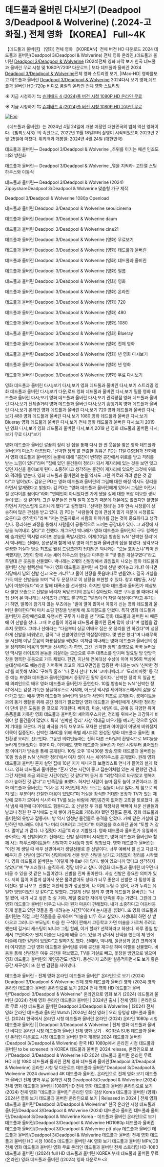 # 데드풀과 울버린 다시보기 (Deadpool 3/Deadpool & Wolverine) (.2024-고화질.) 전체 영화 【KOREA】 Full~4K
【데드풀과 울버린】 (영화) 전체 영화 【KOREAN】전체 버전 HD 다운로드 2024 데드풀과 울버린(Deadpool 3/Deadpool & Wolverine) 전체 영화 온라인,(데드풀과 울버린 [Deadpool 3/Deadpool & Wolverine](https://bit.ly/Deadpool-and-Wolverine-korean) (2024)전체 영화 자막 보기 한국 데드풀과 울버린 무료 시청 및 1080P/720P 다운로드 | 보다 데드풀과 울버린 2024 [Deadpool 3/Deadpool & Wolverine](https://bit.ly/Deadpool-and-Wolverine-korean)전체 영화 스트리밍 보기, |IMax-HD| 영화를보고 데드풀과 울버린 [Deadpool 3/Deadpool & Wolverine](https://bit.ly/Deadpool-and-Wolverine-korean) 2024다시 보기 영화,데드풀과 울버린 HD-720p 비디오 품질의 온라인 전체 영화 스트리밍


☀ 지금 시청하기 ⇆ [슈퍼배드 4 (2024)풀 버전 시청 1080P.HD 온라인 무료](https://bit.ly/Deadpool-and-Wolverine-korean)


☀ 지금 시청하기 ⇆ [슈퍼배드 4 (2024)풀 버전 시청 1080P.HD 온라인 무료](https://bit.ly/Deadpool-and-Wolverine-korean)

<a href="https://bit.ly/Deadpool-and-Wolverine-korean" rel="nofollow"><img src="https://camo.githubusercontent.com/917e6ed5c302499242165dcc02bdbce85c075fd21b35918eb9c0b771855261b8/68747470733a2f2f7374617469632e7769787374617469632e636f6d2f6d656469612f6232343966395f61646163386637306662336634356238383639313639366337376465313866337e6d76322e676966" alt="Foo" style="max-width: 100%;"></a>


《데드풀과 울버린》는 2024년 4월 24일에 개봉 예정인 대한민국의 범죄 액션 영화이다.《범죄도시3》의 속편으로, 2022년 11월 18일부터 촬영이 시작되었으며 2023년 2월 25일에 마쳤다. 위키백과 개봉일: 2024년 4월 24일 (대한민국)

데드풀과 울버린— Deadpool 3/Deadpool & Wolverine _추위를 이기는 패션 인조모피와 방한화

데드풀과 울버린— Deadpool 3/Deadpool & Wolverine _열을 지켜라- 고단열 스틸하우스와 이동식

데드풀과 울버린— Deadpool 3/Deadpool & Wolverine (2024) ZippyshareDeadpool 3/Deadpool & Wolverine 맞춤형 가구 제작

Deadpool 3/Deadpool & Wolverine 1080p Openload

데드풀과 울버린 Deadpool 3/Deadpool & Wolverine seoulcinema

데드풀과 울버린 Deadpool 3/Deadpool & Wolverine daum

데드풀과 울버린 Deadpool 3/Deadpool & Wolverine cine21

데드풀과 울버린 Deadpool 3/Deadpool & Wolverine (영화) 무료보기

데드풀과 울버린 Deadpool 3/Deadpool & Wolverine (영화) 데드풀과 울버린

데드풀과 울버린 Deadpool 3/Deadpool & Wolverine (영화) 데드풀과 울버린

데드풀과 울버린 Deadpool 3/Deadpool & Wolverine (영화) 필름

데드풀과 울버린 Deadpool 3/Deadpool & Wolverine (영화) 영화

데드풀과 울버린 Deadpool 3/Deadpool & Wolverine (영화) 온라인

데드풀과 울버린 Deadpool 3/Deadpool & Wolverine (영화) 720

데드풀과 울버린 Deadpool 3/Deadpool & Wolverine (영화) 480

데드풀과 울버린 Deadpool 3/Deadpool & Wolverine (영화) 1080

데드풀과 울버린 Deadpool 3/Deadpool & Wolverine (영화) Blueray

데드풀과 울버린 Deadpool 3/Deadpool & Wolverine (영화) 전체 영화

데드풀과 울버린 Deadpool 3/Deadpool & Wolverine (영화) 년 영화 다시보기

데드풀과 울버린 Deadpool 3/Deadpool & Wolverine (영화) 년 영화

데드풀과 울버린 Deadpool 3/Deadpool & Wolverine (영화) 무료 다시보기

영화 데드풀과 울버린 다시;보기 다시;보기 영화 데드풀과 울버린 다시;보기 스트리밍 영화 데드풀과 울버린 다시;보기 다운;로드 영화 데드풀과 울버린 다시;보기 필름 영화 데드풀과 울버린 다시;보기 영화 데드풀과 울버린 다시;보기 관객평점 영화 데드풀과 울버린 다시;보기 전체줄거리 영화 데드풀과 울버린 다시;보기 흥행기록 영화 데드풀과 울버린 다시;보기 온라인 영화 데드풀과 울버린 다시;보기 720 영화 데드풀과 울버린 다시;보기 480 영화 데드풀과 울버린 다시;보기 1080 영화 데드풀과 울버린 다시;보기 Blueray 영화 데드풀과 울버린 다시;보기 전체 영화 데드풀과 울버린 다시;보기 2019 년 영화 다시;보기 영화 데드풀과 울버린 다시;보기 2019 년 영화 데드풀과 울버린 다시;보기 무료 다시"보기

영화 데드풀과 울버린 깔끔히 정리 된 집을 통해 다시 한 번 웃음을 찾은 영화 데드풀과 울버린의 미소가 아름답다. '신박한 정리'를 연출한 김유곤 PD는 11일 OSEN과 전화에서 영화 데드풀과 울버린의 눈물에 대해 "공간이 변하면 공간에서 위로를 받고 격려를 받는 느낌이 있다"라며 "집에 있던 물건들이 정리가 되서 제자리에 있는 것을 보면 잊고 있던 자신을 돌아보게 된다. 소중하다고 생각하는 물건이 제자리에 있으면 그것에 위로와 격려를 받는다. 영화 데드풀과 울버린의 눈물 역시도 그린 위로와 격려 받은 것 같다"고 털어놨다. 김유곤 PD는 영화 데드풀과 울버린의 그림에 대한 애정 역시도 정리를 하면서 알게됐다고 밝혔다. 김 PD는 "영화 데드풀과 울버린에게 있어서 그림은 어린시절 못다이룬 꿈이다"라며 "연예인이 아니었다면 가게 됐을 길에 대한 복잡 미묘한 생각들이 있는 것 같더라. 그린 부분들은 전혀 알지 못했기 때문에 대본에도 없었지만 촬영을 하면서 자연스럽게 드러나게 됐다"고 설명했다. '신박한 정리'는 3주 연속 시청률이 상승하며 많은 관심을 받고 있다. 김 PD는 "사람들이 집에 관심이 많기 때문에 시청률도 오른다고 생각한다"라며 "저는 연출자로서 사람의 이야기를 담는 것이 중요하다고 생각한다. 정리하는 과정을 통해서 사람들이 공통적으로 느끼는 공감대가 있다. 그 과정에 사람을 녹여내고 싶다"고 전했다. 개그우먼 박나래가 영화 데드풀과 울버린의 구두 컬렉션에 숨겨왔던 맥시멀 라이프 본능을 폭발시켰다. 어제(10일) 방송된 tvN '신박한 정리'에서 박나래는 신애라, 윤균상과 함께 배우 영화 데드풀과 울버린의 집을 찾았다. 생각보다 깔끔한 거실과 방송 최초로 웰컴 드링크까지 접대받은 박나래는 "오늘 호캉스냐"라며 반색했지만, 3명이 함께 사는 셰어 하우스의 현실과 마주한 후 "빛 좋은 개살구였다"라고 투덜대 큰 웃음을 선물했다. 박나래는 2개의 신발장에서 끊임없이 나오는 영화 데드풀과 울버린 신발 컬렉션에 "누가 영화 데드풀과 울버린 씨 집에 신발 벗어놓고 가냐? 아니면 식당에서 남의 신발 신고 오는 거냐?"고 물어 현장을 웃음바다로 만들었다. 결국 거실을 가득 메운 신발들을 보며 "딱 두 문장으로 이 상황을 표현할 수 있다. 창고 대방출, 사장님이 미쳤어요다"라고 말해 대폭소를 선사했다. 하지만 영화 데드풀과 울버린가 예상보다 쿨한 모습으로 신발을 버리자 욕망코기의 본능이 살아났다. 예쁜 구두를 볼 때마다 직접 신어 본 박나래는 사이즈가 큰데도 불구하고 "발톱이 더 자랄 예정이다"라고 우기는가 하면, 발목에 잠기지 않는 부츠에는 "발에 열이 많아서 이렇게 신는 영화 데드풀과 울버린 좋아한다"며 마치 쇼핑 현장을 방불케 해 포복절도를 안겼다. 특히 영화 데드풀과 울버린가 공항패션으로 유행시킨 구두가 나왔을 땐 "저도 영화 데드풀과 울버린 씨 때문에 이 신발을 샀다. 그때 여성들이 이영화 데드풀과 울버린 진짜 많이 샀다"며 설렘을 감추지 못했다. 그러나 신애라는 "다음부터 싱글 여배우 집은 옷 정리를 안 하겠다"며 냉정하게 신발을 비워냈고, 결국 "내 신발이었으면 멱살잡이했다. 몇 번은 했다"며 나래무룩을 시전해 이날 웃음의 화룡점정을 찍었다. 이처럼 박나래는 영화 데드풀과 울버린의 집을 정리하며 비움의 행복을 선사하는가 하면, 그간 '신박한 정리' 촬영으로 꾹꾹 눌러놨던 맥시멀 라이프의 본능을 되살리는 모습으로 우주 대폭소를 안기며 월요일 밤 안방극장을 행복한 웃음으로 가득 채웠다. 한편, 지난해 연예대상 수상에 이어 제56회 백상예술대상에서도 예능상을 거머쥐며 최고의 개그우먼임을 입증한 박나래는 tvN '신박한 정리'를 비롯해 MBC '구해줘 홈즈' '나 혼자 산다' tvN '코미디빅리그' '도레미마켓' 등 각종 예능 프영화 데드풀과 울버린램에서 종횡무진 활약 중이다. '신박한 정리'의 일곱 번째 의뢰인으로 배우 영화 데드풀과 울버린가 출연한다. 10일 방송되는 tvN '신박한 정리'에서는 감성 가득한 싱글하우스로 시작해, 어느덧 맥시멀 셰어하우스에서의 삶을 살아가고 있는 배우 영화 데드풀과 울버린의 일상과 사연이 최초로 공개된다. 룸메이트들과의 동거 생활을 위해 공간 정리가 필요했던 영화 데드풀과 울버린에게 신박한 정리단이 단비 같은 도움을 줄 것으로 기대된다. 베이킹, 미술, 네일아트, 공예 등 다양한 취미 용품들로 가득한 영화 데드풀과 울버린의 셰어하우스지만, 정리를 위해서는 과감하게 비워야 할 물건들이 많았다. 특히 '신박한 정리' 사상 역대급 비우기를 예고한 것으로 알려져 기대를 모은다. 거실 바닥을 가득 채우고도 모자른 신발과 아이템이 어떻게 비워질지 이목이 집중된다. 신박한 3MC를 위해 특별 레시피로 완성된 영화 데드풀과 울버린 표 친환경 요리도 선보인다. 그동안 의뢰인들과는 전혀 다른 스타일의 환영식으로 MC들을 놀라게 만들었다는 후문이다. 이외에도 영화 데드풀과 울버린가 어린 시절부터 품어왔던 꿈 이야기가 방송을 통해 공개된다. 10일 오후 10시30분 방송.영화 데드풀과 울버린는 10일 방송된 tvN ‘신박한 정리’에서 여자 셋이 사는 셰어하우스를 공개했다. 원래 영화 데드풀과 울버린 혼자 살던 집에 10년 지기 매니저와 보컬리스트 언니가 들어와 살게 됐다고. 영화 데드풀과 울버린는 “혼자 있는 시간이 좋고 집순이처럼 있는 게 편했던 건데. 그건 저한테 조금 외로운 시간이었던 것 같다”며 동거 후 “외향적으로 바뀌었고 행복지수가 높아진 것 같다”고 만족감을 표했다. 하지만 사람이 늘며 짐도 늘어 고민이라고. 영화 데드풀과 울버린는 “이사 온 지 8년인데 저도 모르는 짐들이 너무 많다. 제 힘으로 되지 않는 부분이라 간절한 마음이 있었다”며 거실을 잠식한 거대한 옷장과 TV가 있는 제 방에 모두가 모여서 식사하며 TV를 보는 바람에 개인공간이 없어진 고민을 토로했다. 음식 냄새 때문에 다이어트도 힘들다고. 또 신발장 두 개를 책장처럼 빽빽이 채운 신발들과 발코니 정원 한 구석에도 높게 쌓여 커튼으로 가려놔야 했던 짐들도 문제. 영화 데드풀과 울버린의 옷방과 잡동사니 방 역시 엄청난 물건들로 충격을 안겼다. 카페 같은 거실에 감탄하던 박나래도 이내 “나 머리 아프려고 그린다”며 어려움을 호소하던 끝에 “토할 거 같다. 멀미날 거 같다. 나 질렸다 지금”이라고 기함했다. 영화 데드풀과 울버린가 유일하게 좋아하는 게 신발이라고. 신애라는 신발 정리부터 시작했고, 영화 데드풀과 울버린와 함께 사는 하우스메이트들의 신발까지 꺼내놓자 양이 엄청났다. 영화 데드풀과 울버린는 “이건 제 생일 때 배우 신민아씨가 생일선물로 준 신발이다. 너무 예뻐서 잘 신고 다녔다. 배우가 준 신발이 없다”며 신민아에게 선물 받은 신발을 남기고 거침없이 정리를 시작했다. 영화 데드풀과 울버린는 “이렇게 꺼내보니까 많다. 쌓여 있으니까 많다고 생각하지 않았다”며 “부끄러웠다. 솔직하게. 정말 비우고 싶다. 이영화 데드풀과 울버린 비우면 다 비울 수 있을 것 같은 느낌이었다. 신발을 진짜 좋아한다. 사실 신발은 중요한 의미가 있다. 저희 집이 어렵게 살아서 옷은 물려받아도 상태가 너무 좋은데 신발은 다 밑창이 떨어진다. 발 나오고. 신발은 저한테 뭔가 성공했어, 나 이제 누릴 수 있어, 내가 누리는 유일한 방법이었던 것 같다”고 말했다. 그렇게 신발 정리 후 영화 데드풀과 울버린는 “나 잘 됐어, 내가 사고 싶은 것 살 거야, 제일 중요한 저에게 만족을 주는 거였다. 그린데 그영화 데드풀과 울버린 비우고 나니까 뭔가 마음이 편해졌다. 내가 소중하다고 아등바등하게 붙들고 있던 것들을 좀 내려놓는 시간?”이라며 눈시울을 붉혔다. 또 영화 데드풀과 울버린는 직접 그린 작품들을 공개하며 “미술을 너무 하고 싶었다. 사생대회 하면 상 받아오고 그러니까 부모님이 마음 한 구석이 짠해서 고등학교 가면 미술을 가르쳐 주려고 했는데 길거리 캐스팅이 되니까 그림 할래, 이거 할래? 선택하라고 하셨다. 하루 종일 밤새서 고민하다가 왠지 미술은 나중에 배울 수도 있을 거 같아서 선택을 했는데 제 안에 미술에 대한 갈망이 있었다”고 말하기도 했다. 신애라, 박나래, 윤균상과 공간 크리에이터 이지영은 그린 영화 데드풀과 울버린를 위해 공간을 재구성 하며 이젤을 선물했다. 비움을 통해 신발장은 여유 공간을 확보했고, TV를 거실로 빼고, 옷장을 방안으로 넣으며 영화 데드풀과 울버린의 개인공간도 생겼다. 동선까지 고려한 실용적이면서도 보기 좋은 공간 재구성이 또 한 번 감탄을 자아냈다.

데드풀과 울버린 - 전체 영화 온라인 데드풀과 울버린" 온라인으로 보기 (2024) Deadpool 3/Deadpool & Wolverine 전체 영화 데드풀과 울버린 영화 (2024) 영화 온라인 데드풀과 울버린 온라인으로 보기 2024 전체 영화 HD 데드풀과 울버린"Deadpool 3/Deadpool & Wolverine" 온라인으로 영화 보기 (2024) 데드풀과 울버린 (2024) 전체 영화 온라인 데드풀과 울버린 | 2024년 출시 | 전체 영화 | 온라인으로 무료 시청 데드풀과 울버린 Deadpool 3/Deadpool & Wolverine | (2024) 전체 영화 온라인 데드풀과 울버린 Watch |2024년 최신 영화 | 오리 동영상 데드풀과 울버린. (2024) 한국에서 온라인 시청 데드풀과 울버린 온라인 (2024) 온라인 1080p 시청 데드풀과 울버린 || Deadpool 3/Deadpool & Wolverine | 전체 영화 데드풀과 울버린 비디오 온라인 시청 데드풀과 울버린 전체 영화 보기 - KOREA SUB 데드풀과 울버린 온라인 다운로드 시청 데드풀과 울버린 한국 개봉일 2024 데드풀과 울버린(Deadpool 3/Deadpool & Wolverine) 한국 HD 1080p에서 온라인 시청 데드풀과 울버린 to be screened in KOREA 데드풀과 울버린 2024 release, 온라인으로 보기"Deadpool 3/Deadpool & Wolverine HD 2024 데드풀과 울버린 온라인 무료 HD 시청 1080 데드풀과 울버린 전체 영화 데드풀과 울버린(Deadpool 3/Deadpool & Wolverine) 온라인 시청 및 다운로드 데드풀과 울버린"Deadpool 3/Deadpool & Wolverine 2024 download 4K 데드풀과 울버린. 온라인으로 전체 영화 보기 데드풀과 울버린 전체 영화 무료 온라인 시청 Deadpool 3/Deadpool & Wolverine (2024) 전체 영화 데드풀과 울버린 |1080P|HD 전체 영화 데드풀과 울버린 온라인으로 보기 (2024) 전체 영화 "데드풀과 울버린" 온라인 영화 감상 Korea 데드풀과 울버린 (영화) 2024년 영화 보기 데드풀과 울버린 온라인으로 보기 | Released in 2024 | 전체 영화 데드풀과 울버린"Deadpool 3/Deadpool & Wolverine" 한국 온라인 시청 데드풀과 울버린/Deadpool 3/Deadpool & Wolverine (2024) 데드풀과 울버린 데드풀과 울버린/Deadpool 3/Deadpool & Wolverine Korea - 데드풀과 울버린 온라인으로 보기 데드풀과 울버린/Deadpool 3/Deadpool & Wolverine HD1080p 데드풀과 울버린 데드풀과 울버린/Deadpool 3/Deadpool & Wolverine ptt play 데드풀과 울버린 데드풀과 울버린/Deadpool 3/Deadpool & Wolverine 데드풀과 울버린 전체 영화 데드풀과 울버린 HD 시청 1080p 데드풀과 울버린 4K 영화 보기 데드풀과 울버린 MPV,DB 전체 영화 데드풀과 울버린 영화 무료 온라인 데드풀과 울버린 전체 스트리밍 HD-1080 데드풀과 울버린 ((2024) full HD 데드풀과 울버린 KOREA 부제 데드풀과 울버린 무료(온라인) 영화 데드풀과 울버린 ((2024) 영화 다운로드<3
